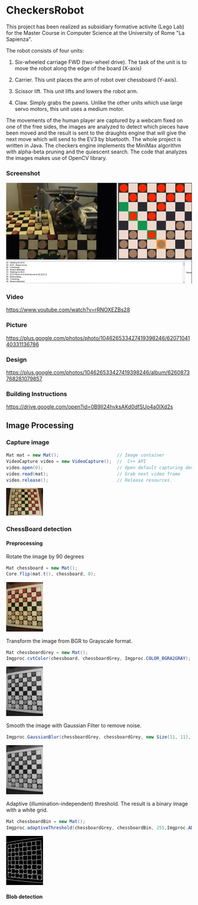 # CheckersRobot
This project has been realized as subsidiary formative activite (Lego Lab) for the Master Course in Computer Science at the University of Rome "La Sapienza".

The robot consists of four units:

1) Six-wheeled carriage FWD (two-wheel drive). The task of the unit is to move the robot along the edge of the board (X-axis)

2) Carrier. This unit places the arm of robot over chessboard (Y-axis).

3) Scissor lift. This unit lifts and lowers the robot arm.

4) Claw. Simply grabs the pawns. Unlike the other units which use large servo motors, this unit uses a medium motor.

The movements of the human player are captured by a webcam fixed on one of the free sides, the images are analyzed to detect which pieces have been moved and the result is sent to the draughts engine that will give the next move which will send to the EV3 by bluetooth.
The whole project is written in Java. The checkers engine implements the MiniMax algorithm with alpha-beta pruning and the quiescent search. The code that analyzes the images makes use of OpenCV library.

### Screenshot
<img src="screenshot/ev3_checkers_robot.png?raw=true" width="600"/>

### Video
https://www.youtube.com/watch?v=rRNOXEZBs28

### Picture
https://plus.google.com/photos/photo/104626533427419398246/6207104140331136786

### Design
https://plus.google.com/photos/104626533427419398246/album/6260873768281079857

### Building Instructions
https://drive.google.com/open?id=0B9II24hvksAKd0dfSUo4a0lXd2s


## Image Processing
### Capture image
```java
Mat mat = new Mat();                      // Image container
VideoCapture video = new VideoCapture();  //  C++ API
video.open(0);                            // Open default capturing device
video.read(mat);                          // Grab next video frame
video.release();                          // Release resources.
```
<img src="screenshot/mat.jpg" width="100"/>

### ChessBoard detection

#### Preprocessing
Rotate the image by 90 degrees
```java
Mat chessboard = new Mat();
Core.flip(mat.t(), chessboard, 0);
```
<img src="screenshot/chessboard.jpg" width="100"/>

Transform the image from BGR to Grayscale format.
```java
Mat chessboardGrey = new Mat();
Imgproc.cvtColor(chessboard, chessboardGrey, Imgproc.COLOR_BGRA2GRAY);
```
<img src="screenshot/chessboardGrey.jpg" width="100"/>

Smooth the image with Gaussian Filter to remove noise.
```java
Imgproc.GaussianBlur(chessboardGrey, chessboardGrey, new Size(11, 11), 0);
```
<img src="screenshot/chessboardBlur.jpg" width="100"/>

Adaptive (illumination-independent) threshold. The result is a binary image with a white grid.
```java
Mat chessboardBin = new Mat();
Imgproc.adaptiveThreshold(chessboardGrey, chessboardBin, 255,Imgproc.ADAPTIVE_THRESH_MEAN_C,Imgproc.THRESH_BINARY, 5, 2);
```
<img src="screenshot/chessboardBin.jpg" width="100"/>

#### Blob detection
